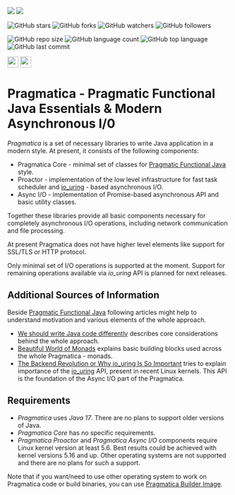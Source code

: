 [![](https://jitpack.io/v/siy/pragmatica.svg)](https://jitpack.io/#siy/pragmatica)
[![](https://jitci.com/gh/siy/pragmatica/svg)](https://jitci.com/gh/siy/pragmatica)

![GitHub stars](https://img.shields.io/github/stars/siy/pragmatica?style=social)
![GitHub forks](https://img.shields.io/github/forks/siy/pragmatica?style=social)
![GitHub watchers](https://img.shields.io/github/watchers/siy/pragmatica?style=social)
![GitHub followers](https://img.shields.io/github/followers/siy?style=social)

![GitHub repo size](https://img.shields.io/github/repo-size/siy/pragmatica?style=plastic)
![GitHub language count](https://img.shields.io/github/languages/count/siy/pragmatica?style=plastic)
![GitHub top language](https://img.shields.io/github/languages/top/siy/pragmatica?style=plastic)
![GitHub last commit](https://img.shields.io/github/last-commit/siy/pragmatica?color=red&style=plastic)

<a href="https://sergiy-yevtushenko.medium.com/"><img src="https://img.shields.io/badge/medium-%2312100E.svg?&style=for-the-badge&logo=medium&logoColor=white" height=25></a>
<a href="https://dev.to/siy"><img src="https://img.shields.io/badge/DEV.TO-%230A0A0A.svg?&style=for-the-badge&logo=dev-dot-to&logoColor=white" height=25></a>

# Pragmatica -  Pragmatic Functional Java Essentials & Modern Asynchronous I/0

_Pragmatica_ is a set of necessary libraries to write Java application in a modern style.
At present, it consists of the following components:
 - Pragmatica Core - minimal set of classes for [Pragmatic Functional Java](https://github.com/siy/pragmatica/wiki) style.
 - Proactor - implementation of the low level infrastructure for fast task scheduler and [io_uring](https://unixism.net/loti/index.html) - based asynchronous I/O.
 - Async I/O - implementation of Promise-based asynchronous API and basic utility classes.

Together these libraries provide all basic components necessary for completely asynchronous I/O operations, including network communication and file processing. 

At present Pragmatica does not have higher level elements like support for SSL/TLS or HTTP protocol.

Only minimal set of I/O operations is supported at the moment. Support for remaining operations available via _io_uring_ API is planned for next releases. 

## Additional Sources of Information
Beside [Pragmatic Functional Java](https://github.com/siy/pragmatica/wiki) following articles might help to understand motivation and various elements of the whole approach.

 - [We should write Java code differently](https://dev.to/siy/we-should-write-java-code-differently-210b) describes core considerations behind the whole approach.
 - [Beautiful World of Monads](https://dev.to/siy/beautiful-world-of-mondas-2cd6) explains basic building blocks used across the whole Pragmatica - monads.
 - [The Backend Revolution or Why io_uring Is So Important](https://dev.to/siy/the-backend-revolution-or-why-iouring-is-so-important-444f) tries to explain importance of the [io_uring](https://unixism.net/loti/what_is_io_uring.html) API, present in recent Linux kernels. This API is the foundation of the Async I/O part of the Pragmatica. 

## Requirements

- _Pragmatica_ uses _Java 17_. There are no plans to support older versions of Java.
- _Pragmatica Core_ has no specific requirements. 
- _Pragmatica Proactor_ and _Pragmatica Async I/O_ components require Linux kernel version at least 5.6. Best results could be achieved with kernel versions 5.16 and up. Other operating systems are not supported and there are no plans for such a support.  

Note that if you want/need to use other operating system to work on Pragmatica code or build binaries, you can use [Pragmatica Builder Image](./docker/README.md).
